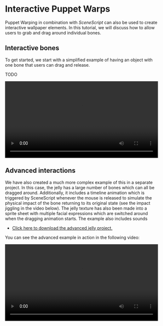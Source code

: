 # Interactive Puppet Warps

Puppet Warping in combination with *SceneScript* can also be used to create interactive wallpaper elements. In this tutorial, we will discuss how to allow users to grab and drag around individual bones.

## Interactive bones

To get started, we start with a simplified example of having an object with one bone that users can drag and release.

TODO

<video width="100%" controls loop>
  <source src="/videos/puppet_warp_interactive.mp4" type="video/mp4">
  Your browser does not support the video tag.
</video>

## Advanced interactions

We have also created a much more complex example of this in a separate project. In this case, the jelly has a large number of bones which can all be dragged around. Additionally, it includes a timeline animation which is triggered by SceneScript whenever the mouse is released to simulate the physical impact of the bone returning to its original state (see the impact jiggling in the video below). The jelly texture has also been made into a sprite sheet with multiple facial expressions which are switched around when the dragging animation starts. The example also includes sounds

* [Click here to download the advanced jelly project.](/samples/jelly_advanced.zip)

You can see the advanced example in action in the following video:

<video width="100%" controls loop>
  <source src="/videos/puppet_warp_interactive_advanced.mp4" type="video/mp4">
  Your browser does not support the video tag.
</video>
